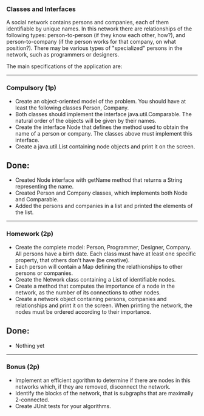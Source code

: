 ### Classes and Interfaces
A social network contains persons and companies, each of them identifiable by unique names.
In this network there are relationships of the following types: person-to-person (if they know each other, how?), 
and person-to-company (if the person works for that company, on what position?).
There may be various types of "specialized" persons in the network, such as programmers or designers.

The main specifications of the application are:

---

### Compulsory (1p)

* Create an object-oriented model of the problem. You should have at least the following classes Person, Company.
* Both classes should implement the interface java.util.Comparable. The natural order of the objects will be given by 
  their names.
* Create the interface Node that defines the method used to obtain the name of a person or company. 
  The classes above must implement this interface.
* Create a java.util.List containing node objects and print it on the screen.

## Done:

* Created Node interface with getName method that returns a String representing the name.
* Created Person and Company classes, which implements both Node and Comparable.
* Added the persons and companies in a list and printed the elements of the list.

---

### Homework (2p)

* Create the complete model: Person, Programmer, Designer, Company. All persons have a birth date. 
  Each class must have at least one specific property, that others don't have (be creative).
* Each person will contain a Map defining the relathionships to other persons or companies.
* Create the Network class containing a List of identifiable nodes.
* Create a method that computes the importance of a node in the network, as the number of its connections to other nodes.
* Create a network object containing persons, companies and relationships and print it on the screen. 
  When printing the network, the nodes must be ordered according to their importance.

## Done:

* Nothing yet

---

### Bonus (2p)

* Implement an efficient agorithm to determine if there are nodes in this networks which, 
  if they are removed, disconnect the network.
* Identify the blocks of the network, that is subgraphs that are maximally 2-connected.
* Create JUnit tests for your algorithms.
